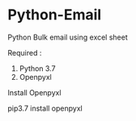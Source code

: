 # Python-Email
Python Bulk email using excel sheet

Required :

1. Python 3.7
2. Openpyxl

Install Openpyxl

pip3.7 install openpyxl
